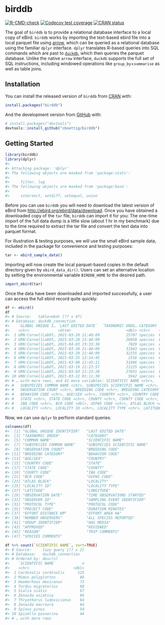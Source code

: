 
<!-- README.md is generated from README.Rmd. Please edit that file -->

# birddb

<!-- badges: start -->

[![R-CMD-check](https://github.com/cboettig/birddb/workflows/R-CMD-check/badge.svg)](https://github.com/cboettig/birddb/actions)
[![Codecov test
coverage](https://codecov.io/gh/cboettig/birddb/branch/main/graph/badge.svg)](https://codecov.io/gh/cboettig/birddb?branch=main)
[![CRAN
status](https://www.r-pkg.org/badges/version/birddb)](https://CRAN.R-project.org/package=birddb)
<!-- badges: end -->

The goal of `birddb` is to provide a relational database interface to a
local copy of eBird. `birddb` works by importing the text-based ebird
file into a local parquet file using
[arrow](https://cran.r-project.org/package=arrow), which can be queried
as a relational database using the familiar `dplyr` interface. `dplyr`
translates R-based queries into SQL commands which are past to
[`duckdb`](https://duckdb.org), which then queries the parquet database.
Unlike the native `arrow` interface, `duckdb` supports the full set of
SQL instructions, including windowed operations like
`group_by`+`summarise` as well as table joins.

## Installation

You can install the released version of `birddb` from
[CRAN](https://CRAN.R-project.org) with:

``` r
install.packages("birddb")
```

And the development version from [GitHub](https://github.com/) with:

``` r
# install.packages("devtools")
devtools::install_github("cboettig/birddb")
```

## Getting Started

``` r
library(birddb)
library(dplyr)
#> 
#> Attaching package: 'dplyr'
#> The following objects are masked from 'package:stats':
#> 
#>     filter, lag
#> The following objects are masked from 'package:base':
#> 
#>     intersect, setdiff, setequal, union
```

Before you can use `birddb` you will need to download the latest version
of eBird from <http://ebird.org/ebird/data/download>. Once you have
obtained a downloaded copy of the `tar` file, `birddb` can import it for
you: The one-time import of the full data dump is a little slow (about 1
hr in my benchmark) due to the time required to extract the tar file and
convert the text data into parquet format.

For illustration & testing purposes, we will use the small eBird sample
data, included in the package for convenience and testing purposes:

``` r
tar <- ebird_sample_data()
```

Importing will now create the local parquet-based copies in the default
directory given by `ebird_data_dir()`. Users can set an alternative
location by setting the environmental variable `BIRDDB_HOME` to the
desired path.

``` r
import_ebird(tar)
```

Once the data have been downloaded and imported successfully, a user can
access the full ebird record quite quickly:

``` r
df <- ebird()
df
#> # Source:   table<ebd> [?? x 47]
#> # Database: duckdb_connection
#>    `GLOBAL UNIQUE I… `LAST EDITED DATE`  `TAXONOMIC ORDE… CATEGORY `COMMON NAME`
#>    <chr>             <dttm>                         <dbl> <chr>    <chr>        
#>  1 URN:CornellLabOf… 2021-03-20 21:48:09            25797 species  Ruby-crowned…
#>  2 URN:CornellLabOf… 2021-03-20 21:48:09            26950 species  Brown Thrash…
#>  3 URN:CornellLabOf… 2021-04-03 23:33:38             7029 species  American Whi…
#>  4 URN:CornellLabOf… 2021-03-20 21:48:09            31943 species  White-throat…
#>  5 URN:CornellLabOf… 2021-03-20 21:48:09            32155 species  Eastern Towh…
#>  6 URN:CornellLabOf… 2021-03-25 12:14:45             2316 species  White-winged…
#>  7 URN:CornellLabOf… 2021-03-08 12:45:11            31986 species  Savannah Spa…
#>  8 URN:CornellLabOf… 2021-03-19 21:23:57            21225 species  Tufted Titmo…
#>  9 URN:CornellLabOf… 2021-03-03 21:23:28            27031 species  Eastern Blue…
#> 10 URN:CornellLabOf… 2021-03-22 01:11:30             5942 species  Wilson's Sni…
#> # … with more rows, and 42 more variables: SCIENTIFIC NAME <chr>,
#> #   SUBSPECIES COMMON NAME <chr>, SUBSPECIES SCIENTIFIC NAME <chr>,
#> #   OBSERVATION COUNT <chr>, BREEDING CODE <chr>, BREEDING CATEGORY <chr>,
#> #   BEHAVIOR CODE <chr>, AGE/SEX <chr>, COUNTRY <chr>, COUNTRY CODE <chr>,
#> #   STATE <chr>, STATE CODE <chr>, COUNTY <chr>, COUNTY CODE <chr>,
#> #   IBA CODE <chr>, BCR CODE <dbl>, USFWS CODE <chr>, ATLAS BLOCK <chr>,
#> #   LOCALITY <chr>, LOCALITY ID <chr>, LOCALITY TYPE <chr>, LATITUDE <dbl>, …
```

Now, we can use `dplyr` to perform standard queries:

``` r
colnames(df)
#>  [1] "GLOBAL UNIQUE IDENTIFIER"   "LAST EDITED DATE"          
#>  [3] "TAXONOMIC ORDER"            "CATEGORY"                  
#>  [5] "COMMON NAME"                "SCIENTIFIC NAME"           
#>  [7] "SUBSPECIES COMMON NAME"     "SUBSPECIES SCIENTIFIC NAME"
#>  [9] "OBSERVATION COUNT"          "BREEDING CODE"             
#> [11] "BREEDING CATEGORY"          "BEHAVIOR CODE"             
#> [13] "AGE/SEX"                    "COUNTRY"                   
#> [15] "COUNTRY CODE"               "STATE"                     
#> [17] "STATE CODE"                 "COUNTY"                    
#> [19] "COUNTY CODE"                "IBA CODE"                  
#> [21] "BCR CODE"                   "USFWS CODE"                
#> [23] "ATLAS BLOCK"                "LOCALITY"                  
#> [25] "LOCALITY ID"                "LOCALITY TYPE"             
#> [27] "LATITUDE"                   "LONGITUDE"                 
#> [29] "OBSERVATION DATE"           "TIME OBSERVATIONS STARTED" 
#> [31] "OBSERVER ID"                "SAMPLING EVENT IDENTIFIER" 
#> [33] "PROTOCOL TYPE"              "PROTOCOL CODE"             
#> [35] "PROJECT CODE"               "DURATION MINUTES"          
#> [37] "EFFORT DISTANCE KM"         "EFFORT AREA HA"            
#> [39] "NUMBER OBSERVERS"           "ALL SPECIES REPORTED"      
#> [41] "GROUP IDENTIFIER"           "HAS MEDIA"                 
#> [43] "APPROVED"                   "REVIEWED"                  
#> [45] "REASON"                     "TRIP COMMENTS"             
#> [47] "SPECIES COMMENTS"
```

``` r
df %>% count(`SCIENTIFIC NAME`, sort=TRUE)
#> # Source:     lazy query [?? x 2]
#> # Database:   duckdb_connection
#> # Ordered by: desc(n)
#>    `SCIENTIFIC NAME`            n
#>    <chr>                    <dbl>
#>  1 Cardinalis cardinalis      125
#>  2 Mimus polyglottos           86
#>  3 Haemorhous mexicanus        73
#>  4 Turdus migratorius          68
#>  5 Sialia sialis               67
#>  6 Zenaida asiatica            66
#>  7 Thryothorus ludovicianus    64
#>  8 Zenaida macroura            64
#>  9 Spinus pinus                54
#> 10 Spizella passerina          44
#> # … with more rows
```
